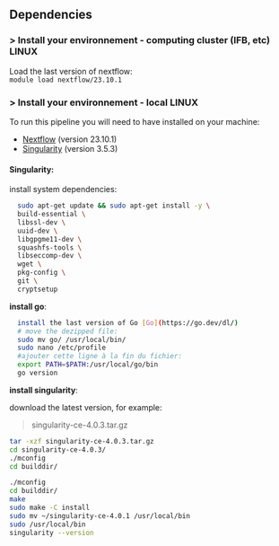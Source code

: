 ## Dependencies 

### > Install your environnement - computing cluster (IFB, etc) LINUX

Load the last version of nextflow:  
```module load nextflow/23.10.1```

### > Install your environnement - local LINUX

To run this pipeline you will need to have installed on your machine:
* [Nextflow](https://www.nextflow.io/) (version 23.10.1)
* [Singularity](https://docs.sylabs.io/guides/3.5/user-guide/index.html) (version 3.5.3)

#### Singularity:

install system dependencies:
```bash
  sudo apt-get update && sudo apt-get install -y \
  build-essential \
  libssl-dev \
  uuid-dev \
  libgpgme11-dev \
  squashfs-tools \
  libseccomp-dev \
  wget \
  pkg-config \
  git \
  cryptsetup
```

**install go**:
```bash
  install the last version of Go [Go](https://go.dev/dl/)
  # move the dezipped file:
  sudo mv go/ /usr/local/bin/
  sudo nano /etc/profile
  #ajouter cette ligne à la fin du fichier:
  export PATH=$PATH:/usr/local/go/bin
  go version
```

**install singularity**:

download the latest version, for example:
> singularity-ce-4.0.3.tar.gz

```bash
tar -xzf singularity-ce-4.0.3.tar.gz 
cd singularity-ce-4.0.3/
./mconfig
cd builddir/
```

```bash
./mconfig 
cd builddir/
make
sudo make -C install
sudo mv ~/singularity-ce-4.0.1 /usr/local/bin
sudo /usr/local/bin
singularity --version
```
